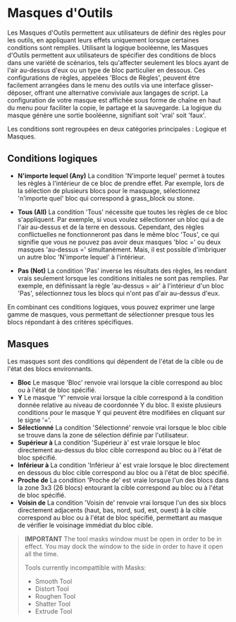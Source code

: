 # Masques d'Outils

Les Masques d'Outils permettent aux utilisateurs de définir des règles pour les outils, en appliquant leurs effets uniquement lorsque certaines conditions sont remplies. Utilisant la logique booléenne, les Masques d'Outils permettent aux utilisateurs de spécifier des conditions de blocs dans une variété de scénarios, tels qu'affecter seulement les blocs ayant de l'air au-dessus d'eux ou un type de bloc particulier en dessous. Ces configurations de règles, appelées 'Blocs de Règles', peuvent être facilement arrangées dans le menu des outils via une interface glisser-déposer, offrant une alternative conviviale aux langages de script. La configuration de votre masque est affichée sous forme de chaîne en haut du menu pour faciliter la copie, le partage et la sauvegarde. La logique du masque génère une sortie booléenne, signifiant soit 'vrai' soit 'faux'.

Les conditions sont regroupées en deux catégories principales : Logique et Masques.

## Conditions logiques

- **N'importe lequel (Any)**
La condition 'N'importe lequel' permet à toutes les règles à l'intérieur de ce bloc de prendre effet. Par exemple, lors de la sélection de plusieurs blocs pour le masquage, sélectionnez 'n'importe quel' bloc qui correspond à grass_block ou stone.

- **Tous (All)**
La condition 'Tous' nécessite que toutes les règles de ce bloc s'appliquent. Par exemple, si vous voulez sélectionner un bloc qui a de l'air au-dessus et de la terre en dessous. Cependant, des règles conflictuelles ne fonctionneront pas dans le même bloc 'Tous', ce qui signifie que vous ne pouvez pas avoir deux masques 'bloc =' ou deux masques 'au-dessus =' simultanément. Mais, il est possible d'imbriquer un autre bloc 'N'importe lequel' à l'intérieur.

- **Pas (Not)**
La condition 'Pas' inverse les résultats des règles, les rendant vrais seulement lorsque les conditions initiales ne sont pas remplies. Par exemple, en définissant la règle 'au-dessus = air' à l'intérieur d'un bloc 'Pas', sélectionnez tous les blocs qui n'ont pas d'air au-dessus d'eux.

En combinant ces conditions logiques, vous pouvez exprimer une large gamme de masques, vous permettant de sélectionner presque tous les blocs répondant à des critères spécifiques.

## Masques

Les masques sont des conditions qui dépendent de l'état de la cible ou de l'état des blocs environnants.

- **Bloc**
Le masque 'Bloc' renvoie vrai lorsque la cible correspond au bloc ou à l'état de bloc spécifié.
- **Y**
Le masque 'Y' renvoie vrai lorsque la cible correspond à la condition donnée relative au niveau de coordonnée Y du bloc. Il existe plusieurs conditions pour le masque Y qui peuvent être modifiées en cliquant sur le signe '='.
- **Sélectionné**
La condition 'Sélectionné' renvoie vrai lorsque le bloc cible se trouve dans la zone de sélection définie par l'utilisateur.
- **Supérieur à**
La condition 'Supérieur à' est vraie lorsque le bloc directement au-dessus du bloc cible correspond au bloc ou à l'état de bloc spécifié.
- **Inférieur à**
La condition 'Inférieur à' est vraie lorsque le bloc directement en dessous du bloc cible correspond au bloc ou à l'état de bloc spécifié.
- **Proche de**
La condition 'Proche de' est vraie lorsque l'un des blocs dans la zone 3x3 (26 blocs) entourant la cible correspond au bloc ou à l'état de bloc spécifié.
- **Voisin de**
La condition 'Voisin de' renvoie vrai lorsque l'un des six blocs directement adjacents (haut, bas, nord, sud, est, ouest) à la cible correspond au bloc ou à l'état de bloc spécifié, permettant au masque de vérifier le voisinage immédiat du bloc cible.

> **IMPORTANT**
> The tool masks window must be open in order to be in effect. You may dock the window to the side in order to have it open all the time.
>
> Tools currently incompattible with Masks:
> - Smooth Tool
> - Distort Tool
> - Roughen Tool
> - Shatter Tool
> - Extrude Tool